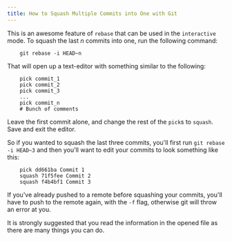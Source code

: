 ```yaml
---
title: How to Squash Multiple Commits into One with Git
---
```

This is an awesome feature of `rebase` that can be used in the `interactive` mode. To squash the last _n_ commits into one, run the following command:

```text
    git rebase -i HEAD~n
```

That will open up a text-editor with something similar to the following:

```text
    pick commit_1
    pick commit_2
    pick commit_3
    ...
    pick commit_n
    # Bunch of comments
```

Leave the first commit alone, and change the rest of the `pick`s to `squash`. Save and exit the editor.

So if you wanted to squash the last three commits, you'll first run `git rebase -i HEAD~3` and then you'll want to edit your commits to look something like this:

```text
    pick dd661ba Commit 1
    squash 71f5fee Commit 2
    squash f4b4bf1 Commit 3
```

If you've already pushed to a remote before squashing your commits, you'll have to push to the remote again, with the `-f` flag, otherwise git will throw an error at you.

It is strongly suggested that you read the information in the opened file as there are many things you can do.

